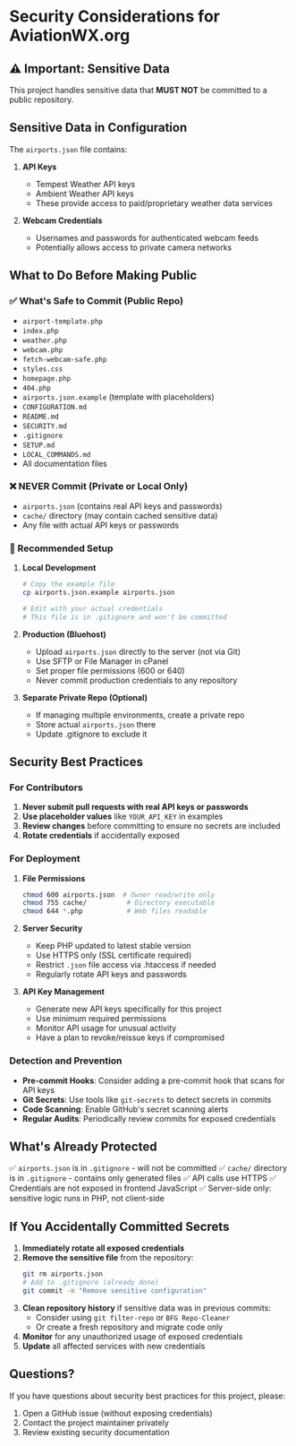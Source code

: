 # Security Considerations for AviationWX.org

## ⚠️ Important: Sensitive Data

This project handles sensitive data that **MUST NOT** be committed to a public repository.

## Sensitive Data in Configuration

The `airports.json` file contains:

1. **API Keys**
   - Tempest Weather API keys
   - Ambient Weather API keys
   - These provide access to paid/proprietary weather data services

2. **Webcam Credentials**
   - Usernames and passwords for authenticated webcam feeds
   - Potentially allows access to private camera networks

## What to Do Before Making Public

### ✅ What's Safe to Commit (Public Repo)
- `airport-template.php`
- `index.php`
- `weather.php`
- `webcam.php`
- `fetch-webcam-safe.php`
- `styles.css`
- `homepage.php`
- `404.php`
- `airports.json.example` (template with placeholders)
- `CONFIGURATION.md`
- `README.md`
- `SECURITY.md`
- `.gitignore`
- `SETUP.md`
- `LOCAL_COMMANDS.md`
- All documentation files

### ❌ NEVER Commit (Private or Local Only)
- `airports.json` (contains real API keys and passwords)
- `cache/` directory (may contain cached sensitive data)
- Any file with actual API keys or passwords

### 🔧 Recommended Setup

1. **Local Development**
   ```bash
   # Copy the example file
   cp airports.json.example airports.json
   
   # Edit with your actual credentials
   # This file is in .gitignore and won't be committed
   ```

2. **Production (Bluehost)**
   - Upload `airports.json` directly to the server (not via Git)
   - Use SFTP or File Manager in cPanel
   - Set proper file permissions (600 or 640)
   - Never commit production credentials to any repository

3. **Separate Private Repo (Optional)**
   - If managing multiple environments, create a private repo
   - Store actual `airports.json` there
   - Update .gitignore to exclude it

## Security Best Practices

### For Contributors

1. **Never submit pull requests with real API keys or passwords**
2. **Use placeholder values** like `YOUR_API_KEY` in examples
3. **Review changes** before committing to ensure no secrets are included
4. **Rotate credentials** if accidentally exposed

### For Deployment

1. **File Permissions**
   ```bash
   chmod 600 airports.json  # Owner read/write only
   chmod 755 cache/          # Directory executable
   chmod 644 *.php           # Web files readable
   ```

2. **Server Security**
   - Keep PHP updated to latest stable version
   - Use HTTPS only (SSL certificate required)
   - Restrict `.json` file access via .htaccess if needed
   - Regularly rotate API keys and passwords

3. **API Key Management**
   - Generate new API keys specifically for this project
   - Use minimum required permissions
   - Monitor API usage for unusual activity
   - Have a plan to revoke/reissue keys if compromised

### Detection and Prevention

- **Pre-commit Hooks**: Consider adding a pre-commit hook that scans for API keys
- **Git Secrets**: Use tools like `git-secrets` to detect secrets in commits
- **Code Scanning**: Enable GitHub's secret scanning alerts
- **Regular Audits**: Periodically review commits for exposed credentials

## What's Already Protected

✅ `airports.json` is in `.gitignore` - will not be committed
✅ `cache/` directory is in `.gitignore` - contains only generated files
✅ API calls use HTTPS
✅ Credentials are not exposed in frontend JavaScript
✅ Server-side only: sensitive logic runs in PHP, not client-side

## If You Accidentally Committed Secrets

1. **Immediately rotate all exposed credentials**
2. **Remove the sensitive file** from the repository:
   ```bash
   git rm airports.json
   # Add to .gitignore (already done)
   git commit -m "Remove sensitive configuration"
   ```
3. **Clean repository history** if sensitive data was in previous commits:
   - Consider using `git filter-repo` or `BFG Repo-Cleaner`
   - Or create a fresh repository and migrate code only
4. **Monitor** for any unauthorized usage of exposed credentials
5. **Update** all affected services with new credentials

## Questions?

If you have questions about security best practices for this project, please:
1. Open a GitHub issue (without exposing credentials)
2. Contact the project maintainer privately
3. Review existing security documentation

